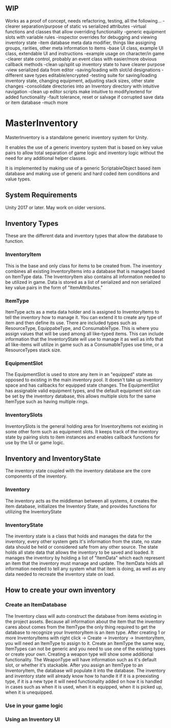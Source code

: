 ## WIP
Works as a proof of concept, needs refactoring, testing, all the following...
-clearer separation/purpose of static vs serialized attributes
-virtual functions and classes that allow overriding functionality
-generic equipment slots with variable rules
-inspector overrides for debugging and viewing inventory state
-item database meta data modifier, things like assigning groups, rarities, other meta information to items
-base UI class, example UI class, extendable UI and instructions
-example usage on character/in game 
-clearer state control, probably an event class with easier/more obvious callback methods
-clean up/split up inventory state to have clearer purpose
-view serialized data from editor
-saving/loading with slot/id designations
-different save types editable/encrypted
-testing suite for saving/loading inventory state, changing equipment, adjusting stack sizes, other state changes
-consolidate directories into an Inventory directory with intuitive navigation
-clean up editor scripts make intuitive to modify/extend for added functionality
-fault tolerance, reset or salvage if corrupted save data or item database
-much more

# MasterInventory
MasterInventory is a standalone generic inventory system for Unity.

It enables the use of a generic inventory system that is based on key value pairs to allow total separation of game logic and inventory logic without the need for any additional helper classes.

It is implemented by making use of a generic ScriptableObject based item database and making use of generic and hard coded item conditions and value types. 

## System Requirements

Unity 2017 or later. May work on older versions.

## Inventory Types
These are the different data and inventory types that allow the database to function.

### InventoryItem
This is the base and only class for items to be created from. The inventory combines all existing InventoryItems into a database that is managed based on ItemType data.
The InventoryItem also contains all information needed to be utilized in game. Data is stored as a list of serialized and non serialized key value pairs in the form of "ItemAttributes."

### ItemType
ItemType acts as a meta data holder and is assigned to InventoryItems to tell the inventory how to manage it. You can extend it to create any type of item and then define its use.
There are included types such as ResourceType, EquippabeType, and ConsumableType. This is where you assign values that will be used among all like-typed items. 
This can include information that the InventoryState will use to manage it as well as info that all like-items will utilize in game such as a ConsumableTypes use time, or a ResourceTypes stack size.

### EquipmentSlot
The EquipmentSlot is used to store any item in an "equipped" state as opposed to existing in the main inventory pool. It doesn't take up inventory space and has callbacks for equipped state changes.
The EquipmentSlot has assignable valid equipment types, and the default equipment slot can be set by the inventory database, this allows multiple slots for the same ItemType such as having multiple rings.

### InventorySlots
InventorySlots is the general holding area for InventoryItems not existing in some other form such as equipment slots. It keeps track of the inventory state by pairing slots to item instances and enables callback functions for use by the UI or game logic.

## Inventory and InventoryState
The inventory state coupled with the inventory database are the core components of the inventory.

### Inventory 
The inventory acts as the middleman between all systems, it creates the item database, initializes the Inventory State, and provides functions for utilizing the InventoryState

### InventoryState
The inventory state is a class that holds and manages the data for the inventory, every other system gets it's information from the state, no state data should be held or considered safe from any other source.
The state holds all state data that allows the inventory to be saved and loaded.
It manages the inventory by holding a list of "ItemData" which each represent an item that the inventory must manage and update. The ItemData holds all information needed to tell any system what that item is doing, as well as any data needed to recreate the inventory state on load.

## How to create your own inventory
### Create an ItemDatabase 
The Inventory class will auto construct the database from items existing in the project assets. Because all information about the item that the inventory cares about comes from the ItemType the only thing required to get the database to recognize your InventoryItem is an item type.
After creating 1 or more InventoryItems with right click -> Create -> Inventory -> InventoryItem, you will need an ItemType to assign to it.
Create an ItemType the same way, ItemTypes can not be generic and you need to use one of the existing types or create your own. Creating a weapon type will show some additional functionality.
The WeaponType will have information such as it's default slot, or whether it's stackable.
After you assign an ItemType to an InventoryItem, the database will populate it into the database. The inventory and inventory state will already know how to handle it if it is a preexisting type, if it is a new type it will need functionality added on how it is handled in cases such as when it is used, when it is equipped, when it is picked up, when it is unequipped.

### Use in your game logic

### Using an Inventory UI
